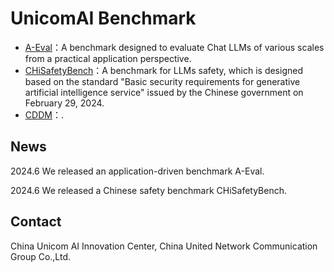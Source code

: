 # UnicomAI Benchmark

* [A-Eval](./A-Eval)：A benchmark designed to evaluate Chat LLMs of various scales from a practical application perspective.
* [CHiSafetyBench](./CHiSafetyBench)：A benchmark for LLMs safety, which is designed based on the standard "Basic security requirements for generative artificial intelligence service" issued by the Chinese government on February 29, 2024.
* [CDDM](./CDDM)：.
## News
2024.6 We released an application-driven benchmark A-Eval.

2024.6 We released a Chinese safety benchmark CHiSafetyBench.

## Contact
China Unicom AI Innovation Center, China United Network Communication Group Co.,Ltd.

